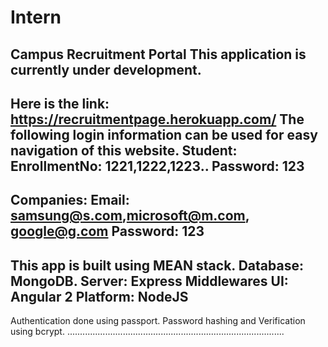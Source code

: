 # Intern
Campus Recruitment Portal
This application is currently under development.
---------------------------------------------------------------------------------------
Here is the link: https://recruitmentpage.herokuapp.com/
The following login information can be used for easy navigation of this website.
Student:
EnrollmentNo: 1221,1222,1223..
Password: 123
--------------
Companies:
Email: samsung@s.com,microsoft@m.com, google@g.com
Password: 123
---------------------------------------------------------------------------------------
This app is built using MEAN stack.
Database: MongoDB.
Server: Express Middlewares
UI: Angular 2
Platform: NodeJS
---------------------------------------------------------------------------------------
Authentication done using passport.
Password hashing and Verification using bcrypt.
......................................................................................

